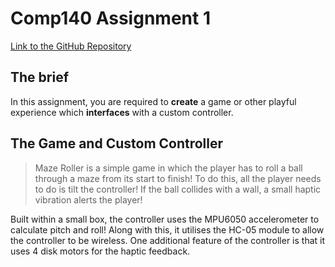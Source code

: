 # Comp140 Assignment 1
[Link to the GitHub Repository](https://github.com/thomasoleary/Comp140-Maze)

## The brief
In this assignment, you are required to **create** a game or other playful experience which **interfaces** with a custom controller.

## The Game and Custom Controller
> Maze Roller is a simple game in which the player has to roll a ball through a maze from its start to finish!
>To do this, all the player needs to do is tilt the controller! If the ball collides with a wall, a small haptic vibration alerts the player!

Built within a small box, the controller uses the MPU6050 accelerometer to calculate pitch and roll! Along with this, it utilises the HC-05 module to allow the controller to be wireless.
One additional feature of the controller is that it uses 4 disk motors for the haptic feedback.
